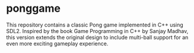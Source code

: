 # ponggame
This repository contains a classic Pong game implemented in C++ using SDL2. Inspired by the book Game Programming in C++ by Sanjay Madhav, this version extends the original design to include multi-ball support for an even more exciting gameplay experience.
